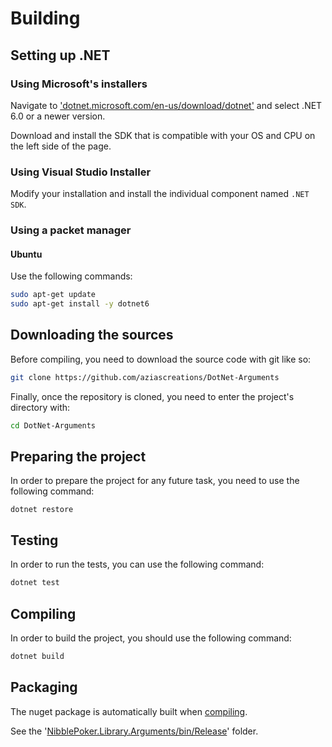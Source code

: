 ﻿# Building

## Setting up .NET

### Using Microsoft's installers
Navigate to ['dotnet.microsoft.com/en-us/download/dotnet'](https://dotnet.microsoft.com/en-us/download/dotnet) and select .NET 6.0 or a newer version.

Download and install the SDK that is compatible with your OS and CPU on the left side of the page.

### Using Visual Studio Installer
Modify your installation and install the individual component named `.NET SDK`.

### Using a packet manager

#### Ubuntu
Use the following commands:
```bash
sudo apt-get update
sudo apt-get install -y dotnet6
```

## Downloading the sources
Before compiling, you need to download the source code with git like so:
```bash
git clone https://github.com/aziascreations/DotNet-Arguments
```

Finally, once the repository is cloned, you need to enter the project's directory with:
```bash
cd DotNet-Arguments
````

## Preparing the project
In order to prepare the project for any future task, you need to use the following command:
```batch
dotnet restore
```

## Testing
In order to run the tests, you can use the following command:
```bash
dotnet test
```

## Compiling
In order to build the project, you should use the following command:
```bash
dotnet build
```

## Packaging
The nuget package is automatically built when [compiling](#compiling).

See the '[NibblePoker.Library.Arguments/bin/Release](NibblePoker.Library.Arguments/bin/Release)' folder.
